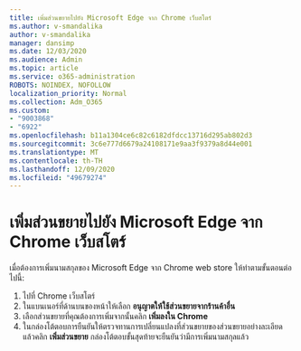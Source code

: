 ```yaml
---
title: เพิ่มส่วนขยายไปยัง Microsoft Edge จาก Chrome เว็บสโตร์
ms.author: v-smandalika
author: v-smandalika
manager: dansimp
ms.date: 12/03/2020
ms.audience: Admin
ms.topic: article
ms.service: o365-administration
ROBOTS: NOINDEX, NOFOLLOW
localization_priority: Normal
ms.collection: Adm_O365
ms.custom:
- "9003868"
- "6922"
ms.openlocfilehash: b11a1304ce6c82c6182dfdcc13716d295ab802d3
ms.sourcegitcommit: 3c6e777d6679a24108171e9aa3f9379a8d44e001
ms.translationtype: MT
ms.contentlocale: th-TH
ms.lasthandoff: 12/09/2020
ms.locfileid: "49679274"
---
```

# <a name="add-an-extension-to-microsoft-edge-from-the-chrome-web-store"></a>เพิ่มส่วนขยายไปยัง Microsoft Edge จาก Chrome เว็บสโตร์

เมื่อต้องการเพิ่มนามสกุลของ Microsoft Edge จาก Chrome web store ให้ทำตามขั้นตอนต่อไปนี้:

1. ไปที่ Chrome เว็บสโตร์
2. ในแบนเนอร์ที่ด้านบนของหน้าให้เลือก **อนุญาตให้ใช้ส่วนขยายจากร้านค้าอื่น**
3. เลือกส่วนขยายที่คุณต้องการเพิ่มจากนั้นคลิก **เพิ่มลงใน Chrome**
4. ในกล่องโต้ตอบการยืนยันให้ตรวจทานการเปลี่ยนแปลงที่ส่วนขยายของส่วนขยายอย่างละเอียดแล้วคลิก **เพิ่มส่วนขยาย**
กล่องโต้ตอบขั้นสุดท้ายจะยืนยันว่ามีการเพิ่มนามสกุลแล้ว